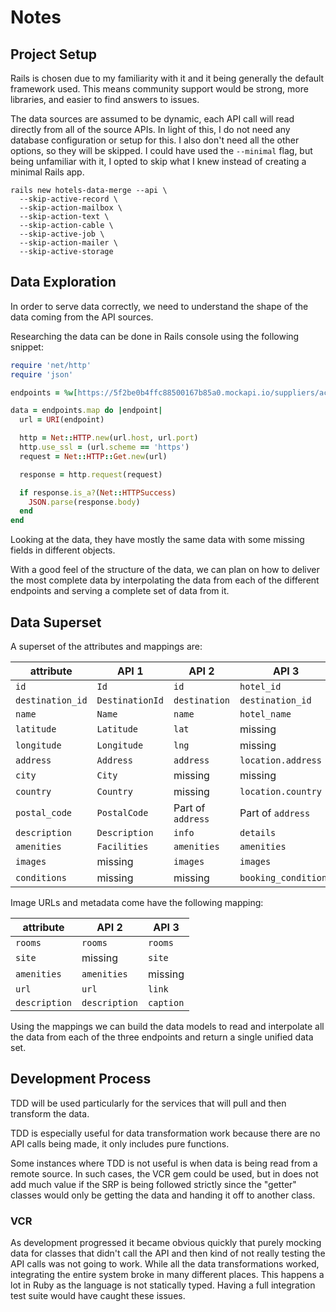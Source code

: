 # Notes

## Project Setup

Rails is chosen due to my familiarity with it and it being generally the
default framework used.
This means community support would be strong, more libraries, and easier
to find answers to issues.

The data sources are assumed to be dynamic, each API call will read directly
from all of the source APIs.
In light of this, I do not need any database configuration or setup for this.
I also don't need all the other options, so they will be skipped.
I could have used the `--minimal` flag, but being unfamiliar with it,
I opted to skip what I knew instead of creating a minimal Rails app.

```shell
rails new hotels-data-merge --api \
  --skip-active-record \
  --skip-action-mailbox \
  --skip-action-text \
  --skip-action-cable \
  --skip-active-job \
  --skip-action-mailer \
  --skip-active-storage
```

## Data Exploration

In order to serve data correctly, we need to understand the shape of the data
coming from the API sources.

Researching the data can be done in Rails console using the following snippet:

```ruby
require 'net/http'
require 'json'

endpoints = %w[https://5f2be0b4ffc88500167b85a0.mockapi.io/suppliers/acme https://5f2be0b4ffc88500167b85a0.mockapi.io/suppliers/patagonia https://5f2be0b4ffc88500167b85a0.mockapi.io/suppliers/paperflies]

data = endpoints.map do |endpoint|
  url = URI(endpoint)

  http = Net::HTTP.new(url.host, url.port)
  http.use_ssl = (url.scheme == 'https')
  request = Net::HTTP::Get.new(url)

  response = http.request(request)

  if response.is_a?(Net::HTTPSuccess)
    JSON.parse(response.body)
  end
end
```

Looking at the data, they have mostly the same data with some missing fields in
different objects.

With a good feel of the structure of the data, we can plan on how to deliver
the most complete data by interpolating the data from each of the different
endpoints and serving a complete set of data from it.

## Data Superset

A superset of the attributes and mappings are:

| attribute | API 1 | API 2 | API 3 |
| --------- | ----- | ----- | ----- |
| `id` | `Id` | `id` | `hotel_id` |
| `destination_id` | `DestinationId` | `destination` | `destination_id` |
| `name` | `Name` | `name` | `hotel_name` |
| `latitude` | `Latitude` | `lat` | missing |
| `longitude` | `Longitude` | `lng` | missing |
| `address` | `Address` | `address` | `location.address` |
| `city` | `City` | missing | missing |
| `country` | `Country` | missing | `location.country` |
| `postal_code` | `PostalCode` | Part of `address` | Part of `address` |
| `description` | `Description` | `info` | `details` |
| `amenities` | `Facilities` | `amenities` | `amenities` |
| `images` | missing | `images` | `images` |
| `conditions` | missing | missing | `booking_conditions` |

Image URLs and metadata come have the following mapping:

| attribute | API 2 | API 3 |
| --------- | ----- | ----- |
| `rooms` | `rooms` | `rooms` |
| `site` | missing | `site` |
| `amenities` | `amenities` | missing |
| `url` | `url` | `link` |
| `description` | `description` | `caption` |

Using the mappings we can build the data models to read and interpolate all the
data from each of the three endpoints and return a single unified data set.

## Development Process

TDD will be used particularly for the services that will pull
and then transform the data.

TDD is especially useful for data transformation work because there are no
API calls being made, it only includes pure functions.

Some instances where TDD is not useful is when data is being read from a remote
source. In such cases, the VCR gem could be used, but in does not add much
value if the SRP is being followed strictly since the "getter" classes would
only be getting the data and handing it off to another class.

### VCR

As development progressed it became obvious quickly that purely mocking data
for classes that didn't call the API and then kind of not really testing the
API calls was not going to work. While all the data transformations worked,
integrating the entire system broke in many different places. This happens
a lot in Ruby as the language is not statically typed. Having a full
integration test suite would have caught these issues.
